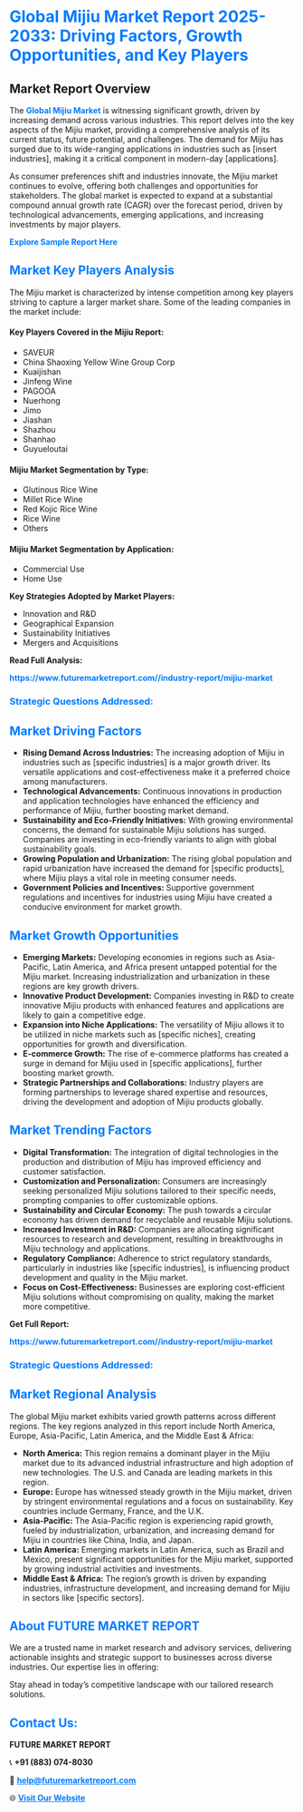 <h1 style="color: #007BFF;">Global Mijiu Market Report 2025-2033: Driving Factors, Growth Opportunities, and Key Players</h1>

<section id="overview">
<h2>Market Report Overview</h2>
<p>The <a href="https://www.futuremarketreport.com//industry-report/mijiu-market" style="color: #007BFF; text-decoration: none;"><strong>Global Mijiu Market</strong></a> is witnessing significant growth, driven by increasing demand across various industries. This report delves into the key aspects of the Mijiu market, providing a comprehensive analysis of its current status, future potential, and challenges. The demand for Mijiu has surged due to its wide-ranging applications in industries such as [insert industries], making it a critical component in modern-day [applications].</p>
<p>As consumer preferences shift and industries innovate, the Mijiu market continues to evolve, offering both challenges and opportunities for stakeholders. The global market is expected to expand at a substantial compound annual growth rate (CAGR) over the forecast period, driven by technological advancements, emerging applications, and increasing investments by major players.</p>
</section>

<section id="overview">
<p><a href="https://www.futuremarketreport.com//request-sample/reportId=88548" style="color: #007BFF; text-decoration: none;"><strong>Explore Sample Report Here</strong></a></p>
</section>

<section id="key-players">
<h2 style="color: #007BFF;">Market Key Players Analysis</h2>
<p>The Mijiu market is characterized by intense competition among key players striving to capture a larger market share. Some of the leading companies in the market include:</p>
<h4>Key Players Covered in the Mijiu Report:</h4>
<ul><li>SAVEUR</li><li>China Shaoxing Yellow Wine Group Corp</li><li>Kuaijishan</li><li>Jinfeng Wine</li><li>PAGOOA</li><li>Nuerhong</li><li>Jimo</li><li>Jiashan</li><li>Shazhou</li><li>Shanhao</li><li>Guyueloutai</li></ul>
<h4>Mijiu Market Segmentation by Type:</h4>
<ul><li>Glutinous Rice Wine</li><li>Millet Rice Wine</li><li>Red Kojic Rice Wine</li><li>Rice Wine</li><li>Others</li></ul>

<h4>Mijiu Market Segmentation by Application:</h4>
<ul><li>Commercial Use</li><li>Home Use</li></ul>
<p><strong>Key Strategies Adopted by Market Players:</strong></p>
<ul>
<li>Innovation and R&D</li>
<li>Geographical Expansion</li>
<li>Sustainability Initiatives</li>
<li>Mergers and Acquisitions</li>
</ul>
</section>

<section>
<p><strong>Read Full Analysis: </strong></p><a href="https://www.futuremarketreport.com//industry-report/mijiu-market" style="color: #007BFF; text-decoration: none;"><strong>https://www.futuremarketreport.com//industry-report/mijiu-market</strong></a>
<h3 style="color: #007BFF;">Strategic Questions Addressed:</h3>
</section>

<section id="driving-factors">
<h2 style="color: #007BFF;">Market Driving Factors</h2>
<ul>
<li><strong>Rising Demand Across Industries:</strong> The increasing adoption of Mijiu in industries such as [specific industries] is a major growth driver. Its versatile applications and cost-effectiveness make it a preferred choice among manufacturers.</li>
<li><strong>Technological Advancements:</strong> Continuous innovations in production and application technologies have enhanced the efficiency and performance of Mijiu, further boosting market demand.</li>
<li><strong>Sustainability and Eco-Friendly Initiatives:</strong> With growing environmental concerns, the demand for sustainable Mijiu solutions has surged. Companies are investing in eco-friendly variants to align with global sustainability goals.</li>
<li><strong>Growing Population and Urbanization:</strong> The rising global population and rapid urbanization have increased the demand for [specific products], where Mijiu plays a vital role in meeting consumer needs.</li>
<li><strong>Government Policies and Incentives:</strong> Supportive government regulations and incentives for industries using Mijiu have created a conducive environment for market growth.</li>
</ul>
</section>

<section id="growth-opportunities">
<h2 style="color: #007BFF;">Market Growth Opportunities</h2>
<ul>
<li><strong>Emerging Markets:</strong> Developing economies in regions such as Asia-Pacific, Latin America, and Africa present untapped potential for the Mijiu market. Increasing industrialization and urbanization in these regions are key growth drivers.</li>
<li><strong>Innovative Product Development:</strong> Companies investing in R&D to create innovative Mijiu products with enhanced features and applications are likely to gain a competitive edge.</li>
<li><strong>Expansion into Niche Applications:</strong> The versatility of Mijiu allows it to be utilized in niche markets such as [specific niches], creating opportunities for growth and diversification.</li>
<li><strong>E-commerce Growth:</strong> The rise of e-commerce platforms has created a surge in demand for Mijiu used in [specific applications], further boosting market growth.</li>
<li><strong>Strategic Partnerships and Collaborations:</strong> Industry players are forming partnerships to leverage shared expertise and resources, driving the development and adoption of Mijiu products globally.</li>
</ul>
</section>

<section id="trending-factors">
<h2 style="color: #007BFF;">Market Trending Factors</h2>
<ul>
<li><strong>Digital Transformation:</strong> The integration of digital technologies in the production and distribution of Mijiu has improved efficiency and customer satisfaction.</li>
<li><strong>Customization and Personalization:</strong> Consumers are increasingly seeking personalized Mijiu solutions tailored to their specific needs, prompting companies to offer customizable options.</li>
<li><strong>Sustainability and Circular Economy:</strong> The push towards a circular economy has driven demand for recyclable and reusable Mijiu solutions.</li>
<li><strong>Increased Investment in R&D:</strong> Companies are allocating significant resources to research and development, resulting in breakthroughs in Mijiu technology and applications.</li>
<li><strong>Regulatory Compliance:</strong> Adherence to strict regulatory standards, particularly in industries like [specific industries], is influencing product development and quality in the Mijiu market.</li>
<li><strong>Focus on Cost-Effectiveness:</strong> Businesses are exploring cost-efficient Mijiu solutions without compromising on quality, making the market more competitive.</li>
</ul>
</section>

<section>
<p><strong>Get Full Report: </strong></p><a href="https://www.futuremarketreport.com//industry-report/mijiu-market" style="color: #007BFF; text-decoration: none;"><strong>https://www.futuremarketreport.com//industry-report/mijiu-market</strong></a>
<h3 style="color: #007BFF;">Strategic Questions Addressed:</h3>
</section>


<section id="regional-analysis">
<h2 style="color: #007BFF;">Market Regional Analysis</h2>
<p>The global Mijiu market exhibits varied growth patterns across different regions. The key regions analyzed in this report include North America, Europe, Asia-Pacific, Latin America, and the Middle East & Africa:</p>
<ul>
<li><strong>North America:</strong> This region remains a dominant player in the Mijiu market due to its advanced industrial infrastructure and high adoption of new technologies. The U.S. and Canada are leading markets in this region.</li>
<li><strong>Europe:</strong> Europe has witnessed steady growth in the Mijiu market, driven by stringent environmental regulations and a focus on sustainability. Key countries include Germany, France, and the U.K.</li>
<li><strong>Asia-Pacific:</strong> The Asia-Pacific region is experiencing rapid growth, fueled by industrialization, urbanization, and increasing demand for Mijiu in countries like China, India, and Japan.</li>
<li><strong>Latin America:</strong> Emerging markets in Latin America, such as Brazil and Mexico, present significant opportunities for the Mijiu market, supported by growing industrial activities and investments.</li>
<li><strong>Middle East & Africa:</strong> The region’s growth is driven by expanding industries, infrastructure development, and increasing demand for Mijiu in sectors like [specific sectors].</li>
</ul>
</section>

<footer>
<h2 style="color: #007BFF;">About FUTURE MARKET REPORT</h2>
<p>We are a trusted name in market research and advisory services, delivering actionable insights and strategic support to businesses across diverse industries. Our expertise lies in offering:</p>

<p>Stay ahead in today’s competitive landscape with our tailored research solutions.</p>

<h2 style="color: #007BFF;">Contact Us:</h2>
<p><strong>FUTURE MARKET REPORT</strong></p>
<p>📞 <strong>+91 (883) 074-8030</strong></p>
<p>📧 <strong><a href="mailto:help@futuremarketreport.com" style="color: #007BFF;">help@futuremarketreport.com</a></strong></p>
<p>🌐 <strong><a href="https://www.futuremarketreport.com/" style="color: #007BFF;">Visit Our Website</a></strong></p>
</footer>
